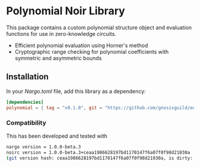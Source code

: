 # Polynomial Noir Library

This package contains a custom polynomial structure object and evaluation functions for use in zero-knowledge circuits.

- Efficient polynomial evaluation using Horner's method
- Cryptographic range checking for polynomial coefficients with symmetric and asymmetric bounds

## Installation

In your _Nargo.toml_ file, add this library as a dependency:

```toml
[dependencies]
polynomial = { tag = "v0.1.0", git = "https://github.com/gnosisguild/enclave", directory = "packages/circuits/libs/polynomial"}
```

### Compatibility

This has been developed and tested with

```bash
nargo version = 1.0.0-beta.3
noirc version = 1.0.0-beta.3+ceaa1986628197bd1170147f6a07f0f98d21030a
(git version hash: ceaa1986628197bd1170147f6a07f0f98d21030a, is dirty: false)
```
